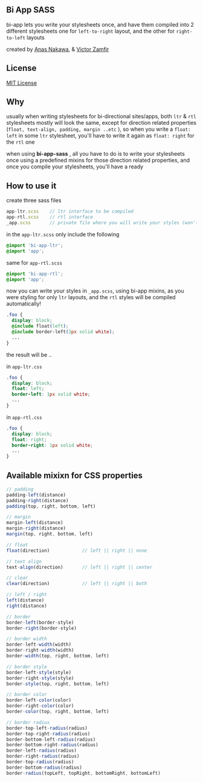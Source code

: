 ## Bi App SASS
bi-app lets you write your stylesheets once, and have them compiled into 2 different stylesheets one for `left-to-right` layout, and the other for `right-to-left` layouts 

created by [Anas Nakawa](//twitter.com/anasnakawa), & 
[Victor Zamfir](//twitter.com/victorzamfir)

## License
[MIT License](http://www.opensource.org/licenses/mit-license.php)

## Why
usually when writing stylesheets for bi-directional sites/apps, both `ltr` & `rtl` stylesheets mostly will look the same, except for direction related properties (`float, text-align, padding, margin ..etc` ), so when you write a `float: left` in some `ltr` stylesheet, you'll have to write it again as `float: right` for the `rtl` one

when using **bi-app-sass** , all you have to do is to write your stylesheets once using a predefined mixins for those direction related properties, and once you compile your stylesheets, you'll have a ready 

## How to use it
create three sass files
```js
app-ltr.scss    // ltr interface to be compiled
app-rtl.scss    // rtl interface
_app.scss       // private file where you will write your styles (won't be compiled)
```
in the `app-ltr.scss` only include the following
```css
@import 'bi-app-ltr';
@import 'app';
```

same for `app-rtl.scss`
```css
@import 'bi-app-rtl';
@import 'app';
```

now you can write your styles in `_app.scss`, using bi-app mixins, as you were styling for only `ltr` layouts, and the `rtl` styles will be compiled automatically!
```css
.foo {
  display: block;
  @include float(left);
  @include border-left(1px solid white);
  ...
}
```

the result will be ..

in `app-ltr.css`
```css
.foo {
  display: block;
  float: left;
  border-left: 1px solid white;
  ...
}
```

in `app-rtl.css`
```css
.foo {
  display: block;
  float: right;
  border-right: 1px solid white;
  ...
}
```

## Available mixixn for CSS properties
```js
// padding
padding-left(distance)
padding-right(distance)
padding(top, right, bottom, left)

// margin
margin-left(distance)
margin-right(distance)
margin(top, right, bottom, left)

// float
float(direction)			// left || right || none

// text align
text-align(direction)		// left || right || center

// clear
clear(direction)			// left || right || both

// left / right
left(distance)
right(distance)

// border
border-left(border-style)
border-right(border-style)

// border width
border-left-width(width)
border-right-width(width)
border-width(top, right, bottom, left)

// border style
border-left-style(style)
border-right-style(style)
border-style(top, right, bottom, left)

// border color
border-left-color(color)
border-right-color(color)
border-color(top, right, bottom, left)

// border radius
border-top-left-radius(radius)
border-top-right-radius(radius)
border-bottom-left-radius(radius)
border-bottom-right-radius(radius)
border-left-radius(radius)
border-right-radius(radius)
border-top-radius(radius)
border-bottom-radius(radius)
border-radius(topLeft, topRight, bottomRight, bottomLeft)
```